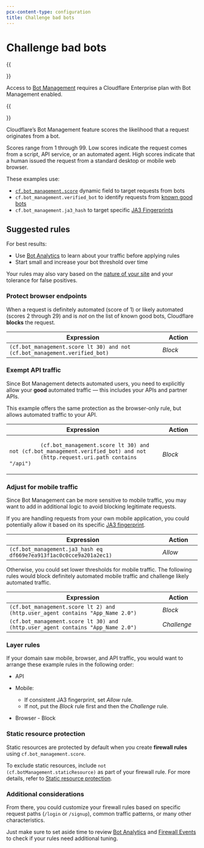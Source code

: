 ```yaml
---
pcx-content-type: configuration
title: Challenge bad bots
---
```


# Challenge bad bots

{{<Aside type="warning" header="Important">}}

Access to [Bot Management](/bots/get-started/bm-subscription/) requires a Cloudflare Enterprise plan with Bot Management enabled.

{{</Aside>}}

Cloudflare’s Bot Management feature scores the likelihood that a request originates from a bot.

Scores range from 1 through 99. Low scores indicate the request comes from a script, API service, or an automated agent. High scores indicate that a human issued the request from a standard desktop or mobile web browser.

These examples use:

- [`cf.bot_management.score`](/ruleset-engine/rules-language/fields/#field-cf-bot_management-score) dynamic field to target requests from bots
- `cf.bot_management.verified_bot` to identify requests from [known good bots](https://radar.cloudflare.com/verified-bots)
- `cf.bot_management.ja3_hash` to target specific [JA3 Fingerprints](/bots/concepts/ja3-fingerprint/)

## Suggested rules

For best results:

- Use [Bot Analytics](/bots/get-started/bm-subscription/#enable-bot-management-for-enterprise) to learn about your traffic before applying rules
- Start small and increase your bot threshold over time

Your rules may also vary based on the [nature of your site](/bots/get-started/bm-subscription/#5-create-additional-firewall-rules) and your tolerance for false positives.

### Protect browser endpoints

When a request is definitely automated (score of 1) or likely automated (scores 2 through 29) and is _not_ on the list of known good bots, Cloudflare **blocks** the request.

<table style="table-layout:fixed; width:100%">
  <thead>
    <tr>
      <th>Expression</th>
      <th style="width:20%">Action</th>
    </tr>
  </thead>
  <tbody>
    <tr>
      <td>
        <code>(cf.bot_management.score lt 30) and not (cf.bot_management.verified_bot)</code>
      </td>
      <td>
        <em>Block</em>
      </td>
    </tr>
  </tbody>
</table>

### Exempt API traffic

Since Bot Management detects automated users, you need to explicitly allow your **good** automated traffic⁠ — this includes your APIs and partner APIs.

This example offers the same protection as the browser-only rule, but allows automated traffic to your API.

<table style="table-layout:fixed; width:100%">
  <thead>
    <tr>
      <th>Expression</th>
      <th style="width:20%">Action</th>
    </tr>
  </thead>
  <tbody>
    <tr>
      <td>
        <code>
          (cf.bot_management.score lt 30) and not (cf.bot_management.verified_bot) and not
          (http.request.uri.path contains "/api")
        </code>
      </td>
      <td>
        <em>Block</em>
      </td>
    </tr>
  </tbody>
</table>

### Adjust for mobile traffic

Since Bot Management can be more sensitive to mobile traffic, you may want to add in additional logic to avoid blocking legitimate requests.

If you are handling requests from your own mobile application, you could potentially allow it based on its specific [JA3 fingerprint](/bots/concepts/ja3-fingerprint/).

<table style="table-layout:fixed; width:100%">
  <thead>
    <tr>
      <th>Expression</th>
      <th style="width:20%">Action</th>
    </tr>
  </thead>
  <tbody>
    <tr>
      <td>
        <code>(cf.bot_management.ja3_hash eq df669e7ea913f1ac0c0cce9a201a2ec1)</code>
      </td>
      <td>
        <em>Allow</em>
      </td>
    </tr>
  </tbody>
</table>

Otherwise, you could set lower thresholds for mobile traffic. The following rules would block definitely automated mobile traffic and challenge likely automated traffic.

<table style="table-layout:fixed; width:100%">
  <thead>
    <tr>
      <th>Expression</th>
      <th style="width:20%">Action</th>
    </tr>
  </thead>
  <tbody>
    <tr>
      <td>
        <code>(cf.bot_management.score lt 2) and (http.user_agent contains "App_Name 2.0")</code>
      </td>
      <td>
        <em>Block</em>
      </td>
    </tr>
    <tr>
      <td>
        <code>(cf.bot_management.score lt 30) and (http.user_agent contains "App_Name 2.0")</code>
      </td>
      <td>
        <em>Challenge</em>
      </td>
    </tr>
  </tbody>
</table>

### Layer rules

If your domain saw mobile, browser, and API traffic, you would want to arrange these example rules in the following order:

- API

- Mobile:

  - If consistent JA3 fingerprint, set _Allow_ rule.
  - If not, put the _Block_ rule first and then the _Challenge_ rule.

- Browser - Block

### Static resource protection

Static resources are protected by default when you create **firewall rules** using `cf.bot_management.score`.

To exclude static resources, include <code class="InlineCode">not (cf.botManagement.staticResource)</code> as part of your firewall rule. For more details, refer to [Static resource protection](/bots/reference/static-resources/).

### Additional considerations

From there, you could customize your firewall rules based on specific request paths (`/login` or `/signup`), common traffic patterns, or many other characteristics.

Just make sure to set aside time to review [Bot Analytics](/bots/bot-analytics/bm-subscription/) and [Firewall Events](/waf/analytics/) to check if your rules need additional tuning.
